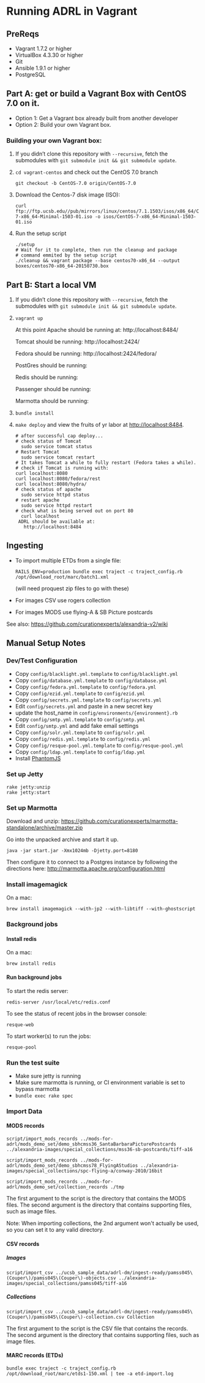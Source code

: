 # Running ADRL in Vagrant

## PreReqs

- Vagrant 1.7.2 or higher
- VirtualBox 4.3.30 or higher
- Git
- Ansible 1.9.1 or higher
- PostgreSQL

## Part A: get or build a Vagrant Box with CentOS 7.0 on it.

- Option 1: Get a Vagrant box already built from another developer
- Option 2: Build your own Vagrant box.

### Building your own Vagrant box:

1. If you didn’t clone this repository with `--recursive`, fetch the
   submodules with `git submodule init && git submodule update`.

2. `cd vagrant-centos` and check out the CentOS 7.0 branch

    ```
    git checkout -b CentOS-7.0 origin/CentOS-7.0
    ```

3. Download the Centos-7 disk image (ISO):

    ```
    curl ftp://ftp.ucsb.edu//pub/mirrors/linux/centos/7.1.1503/isos/x86_64/CentOS-7-x86_64-Minimal-1503-01.iso -o isos/CentOS-7-x86_64-Minimal-1503-01.iso
    ```

4. Run the setup script

    ```
    ./setup
    # Wait for it to complete, then run the cleanup and package
    # command emmited by the setup script
    ./cleanup && vagrant package --base centos70-x86_64 --output boxes/centos70-x86_64-20150730.box
    ```

## Part B: Start a local VM

1. If you didn’t clone this repository with `--recursive`, fetch the
   submodules with `git submodule init && git submodule update`.

2. `vagrant up`

    At this point Apache should be running at: http://localhost:8484/

    Tomcat should be running: http://localhost:2424/

    Fedora should be running: http://localhost:2424/fedora/

    PostGres should be running:

    Redis should be running:

    Passenger should be running:

    Marmotta should be running:

3. `bundle install`

4. `make deploy` and view the fruits of yr labor at <http://localhost:8484>.

    ```
    # after successful cap deploy...
    # check status of Tomcat
      sudo service tomcat status
    # Restart Tomcat
      sudo service tomcat restart
    # It takes Tomcat a while to fully restart (Fedora takes a while).
    # check if Tomcat is running with:
    curl localhost:8080
    curl localhost:8080/fedora/rest
    curl localhost:8080/hydra/
    # check status of apache
      sudo service httpd status
    # restart apache
      sudo service httpd restart
    # check what is being served out on port 80
      curl localhost
     ADRL should be available at:
       http://localhost:8484
    ```

## Ingesting

- To import multiple ETDs from a single file:

    ```
    RAILS_ENV=production bundle exec traject -c traject_config.rb /opt/download_root/marc/batch1.xml
    ```

    (will need proquest zip files to go with these)

- For images CSV use rogers collection

- For images MODS use flying-A & SB Picture postcards

See also: <https://github.com/curationexperts/alexandria-v2/wiki>

## Manual Setup Notes

### Dev/Test Configuration
  * Copy `config/blacklight.yml.template` to `config/blacklight.yml`
  * Copy `config/database.yml.template` to `config/database.yml`
  * Copy `config/fedora.yml.template` to `config/fedora.yml`
  * Copy `config/ezid.yml.template` to `config/ezid.yml`
  * Copy `config/secrets.yml.template` to `config/secrets.yml`
  * Edit `config/secrets.yml` and paste in a new secret key
  * update the host\_name in `config/environments/{environment}.rb`
  * Copy `config/smtp.yml.template` to `config/smtp.yml`
  * Edit `config/smtp.yml` and add fake email settings
  * Copy `config/solr.yml.template` to `config/solr.yml`
  * Copy `config/redis.yml.template` to `config/redis.yml`
  * Copy `config/resque-pool.yml.template` to `config/resque-pool.yml`
  * Copy `config/ldap.yml.template` to `config/ldap.yml`
  * Install [PhantomJS](https://github.com/teampoltergeist/poltergeist#installing-phantomjs)

### Set up Jetty

```
rake jetty:unzip
rake jetty:start
```

### Set up Marmotta

Download and unzip: https://github.com/curationexperts/marmotta-standalone/archive/master.zip

Go into the unpacked archive and start it up.
```
java -jar start.jar -Xmx1024mb -Djetty.port=8180
```

Then configure it to connect to a Postgres instance by following the directions here:
http://marmotta.apache.org/configuration.html

### Install imagemagick

On a mac:
```
brew install imagemagick --with-jp2 --with-libtiff --with-ghostscript
```

### Background jobs

#### Install redis

On a mac:
```
brew install redis
```

#### Run background jobs

To start the redis server:
```
redis-server /usr/local/etc/redis.conf
```

To see the status of recent jobs in the browser console:
```
resque-web
```

To start worker(s) to run the jobs:
```
resque-pool
```

### Run the test suite

  * Make sure jetty is running
  * Make sure marmotta is running, or CI environment variable is set to bypass marmotta
  * `bundle exec rake spec`

### Import Data

#### MODS records
```
script/import_mods_records ../mods-for-adrl/mods_demo_set/demo_sbhcmss36_SantaBarbaraPicturePostcards ../alexandria-images/special_collections/mss36-sb-postcards/tiff-a16

script/import_mods_records ../mods-for-adrl/mods_demo_set/demo_sbhcmss78_FlyingAStudios ../alexandria-images/special_collections/spc-flying-a/conway-2010/16bit

script/import_mods_records ../mods-for-adrl/mods_demo_set/collection_records ./tmp
```

The first argument to the script is the directory that contains the MODS files.  The second argument is the directory that contains supporting files, such as image files.

Note:  When importing collections, the 2nd argument won't actually be used, so you can set it to any valid directory.

#### CSV records

##### Images
```
script/import_csv ../ucsb_sample_data/adrl-dm/ingest-ready/pamss045\(Couper\)/pamss045\(Couper\)-objects.csv ../alexandria-images/special_collections/pamss045/tiff-a16
```

##### Collections
```
script/import_csv ../ucsb_sample_data/adrl-dm/ingest-ready/pamss045\(Couper\)/pamss045\(Couper\)-collection.csv Collection
```

The first argument to the script is the CSV file that contains the records.  The second argument is the directory that contains supporting files, such as image files.

#### MARC records (ETDs)

```
bundle exec traject -c traject_config.rb /opt/download_root/marc/etds1-150.xml | tee -a etd-import.log
```
